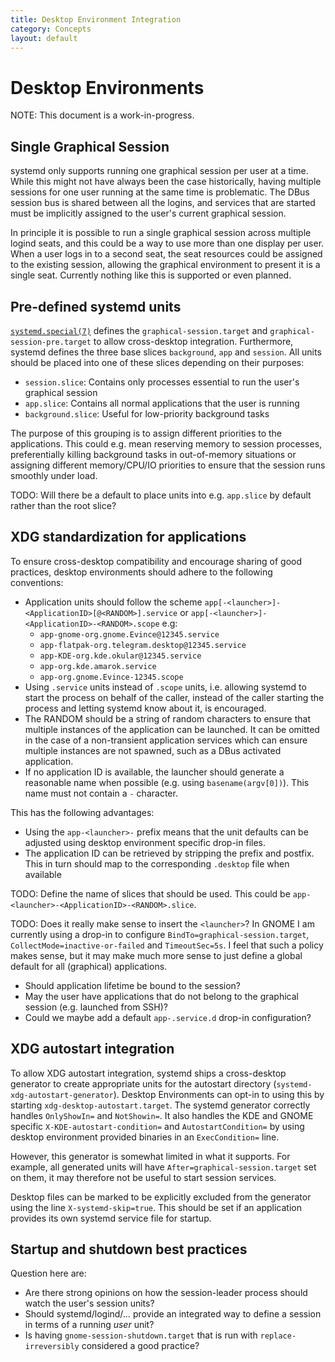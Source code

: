 ```yaml
---
title: Desktop Environment Integration
category: Concepts
layout: default
---
```


# Desktop Environments

NOTE: This document is a work-in-progress.

## Single Graphical Session

systemd only supports running one graphical session per user at a time.
While this might not have always been the case historically, having multiple
sessions for one user running at the same time is problematic.
The DBus session bus is shared between all the logins, and services that are
started must be implicitly assigned to the user's current graphical session.

In principle it is possible to run a single graphical session across multiple
logind seats, and this could be a way to use more than one display per user.
When a user logs in to a second seat, the seat resources could be assigned
to the existing session, allowing the graphical environment to present it
is a single seat.
Currently nothing like this is supported or even planned.

## Pre-defined systemd units

[`systemd.special(7)`](https://www.freedesktop.org/software/systemd/man/systemd.special.html)
defines the `graphical-session.target` and `graphical-session-pre.target` to
allow cross-desktop integration. Furthermore, systemd defines the three base
slices `background`, `app` and `session`.
All units should be placed into one of these slices depending on their purposes:

 * `session.slice`: Contains only processes essential to run the user's graphical session
 * `app.slice`: Contains all normal applications that the user is running
 * `background.slice`: Useful for low-priority background tasks

The purpose of this grouping is to assign different priorities to the
applications.
This could e.g. mean reserving memory to session processes,
preferentially killing background tasks in out-of-memory situations
or assigning different memory/CPU/IO priorities to ensure that the session
runs smoothly under load.

TODO: Will there be a default to place units into e.g. `app.slice` by default
rather than the root slice?

## XDG standardization for applications

To ensure cross-desktop compatibility and encourage sharing of good practices,
desktop environments should adhere to the following conventions:

 * Application units should follow the scheme `app[-<launcher>]-<ApplicationID>[@<RANDOM>].service`
 or `app[-<launcher>]-<ApplicationID>-<RANDOM>.scope`
   e.g:
    - `app-gnome-org.gnome.Evince@12345.service`
    - `app-flatpak-org.telegram.desktop@12345.service`
    - `app-KDE-org.kde.okular@12345.service`
    - `app-org.kde.amarok.service`
    - `app-org.gnome.Evince-12345.scope`
 * Using `.service` units instead of `.scope` units, i.e. allowing systemd to
   start the process on behalf of the caller,
   instead of the caller starting the process and letting systemd know about it,
   is encouraged.
 * The RANDOM should be a string of random characters to ensure that multiple instances
 of the application can be launched.
 It can be omitted in the case of a non-transient application services which can ensure
 multiple instances are not spawned, such as a DBus activated application.
 * If no application ID is available, the launcher should generate a reasonable
   name when possible (e.g. using `basename(argv[0])`). This name must not
   contain a `-` character.

This has the following advantages:
 * Using the `app-<launcher>-` prefix means that the unit defaults can be
   adjusted using desktop environment specific drop-in files.
 * The application ID can be retrieved by stripping the prefix and postfix.
   This in turn should map to the corresponding `.desktop` file when available

TODO: Define the name of slices that should be used.
This could be `app-<launcher>-<ApplicationID>-<RANDOM>.slice`.

TODO: Does it really make sense to insert the `<launcher>`? In GNOME I am
currently using a drop-in to configure `BindTo=graphical-session.target`,
`CollectMode=inactive-or-failed` and `TimeoutSec=5s`. I feel that such a
policy makes sense, but it may make much more sense to just define a
global default for all (graphical) applications.

 * Should application lifetime be bound to the session?
 * May the user have applications that do not belong to the graphical session (e.g. launched from SSH)?
 * Could we maybe add a default `app-.service.d` drop-in configuration?

## XDG autostart integration

To allow XDG autostart integration, systemd ships a cross-desktop generator
to create appropriate units for the autostart directory
(`systemd-xdg-autostart-generator`).
Desktop Environments can opt-in to using this by starting
`xdg-desktop-autostart.target`. The systemd generator correctly handles
`OnlyShowIn=` and `NotShowin=`. It also handles the KDE and GNOME specific
`X-KDE-autostart-condition=` and `AutostartCondition=` by using desktop
environment provided binaries in an `ExecCondition=` line.

However, this generator is somewhat limited in what it supports. For example,
all generated units will have `After=graphical-session.target` set on them,
it may therefore not be useful to start session services.

Desktop files can be marked to be explicitly excluded from the generator using the line
`X-systemd-skip=true`. This should be set if an application provides its own
systemd service file for startup.

## Startup and shutdown best practices

Question here are:

 * Are there strong opinions on how the session-leader process should watch the user's session units?
 * Should systemd/logind/… provide an integrated way to define a session in terms of a running *user* unit?
 * Is having `gnome-session-shutdown.target` that is run with `replace-irreversibly` considered a good practice?
